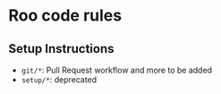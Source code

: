 # Roo code rules

## Setup Instructions

- `git/*`: Pull Request workflow and more to be added
- `setup/*`: deprecated